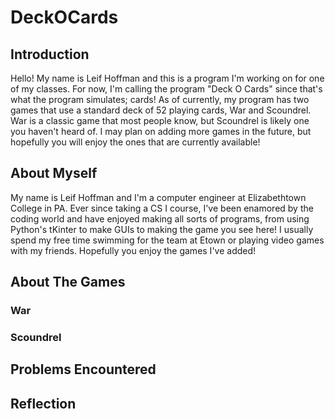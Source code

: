 # DeckOCards
## Introduction
Hello! My name is Leif Hoffman and this is a program I'm working on for one of my classes. For now, I'm calling the program "Deck O Cards" since that's what the program simulates; cards! As of currently, my program has two games that use a standard deck of 52 playing cards, War and Scoundrel. War is a classic game that most people know, but Scoundrel is likely one you haven't heard of. I may plan on adding more games in the future, but hopefully you will enjoy the ones that are currently available!

## About Myself
My name is Leif Hoffman and I'm a computer engineer at Elizabethtown College in PA. Ever since taking a CS I course, I've been enamored by the coding world and have enjoyed making all sorts of programs, from using Python's tKinter to make GUIs to making the game you see here! I usually spend my free time swimming for the team at Etown or playing video games with my friends. Hopefully you enjoy the games I've added!

## About The Games

### War

### Scoundrel


## Problems Encountered

## Reflection